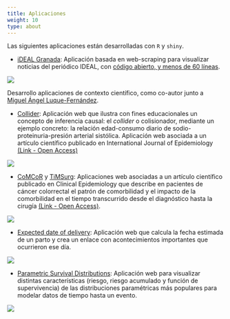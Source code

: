 ```yaml
---
title: Aplicaciones
weight: 10
type: about
---
```


Las siguientes aplicaciones están desarrolladas con `R` y `shiny`.

* [iDEAL Granada](http://bit.ly/iDEALgranada): Aplicación basada en web-scraping para visualizar noticias del periódico IDEAL, con [código abierto, y menos de 60 líneas](https://github.com/danielredondo/iDEAL-Granada/blob/master/app.R).

![](/aplicaciones/ideal.png)

Desarrollo aplicaciones de contexto científico, como co-autor junto a [Miguel Ángel Luque-Fernández](https://maluque.netlify.com).

* [Collider](http://watzilei.com/shiny/collider/): Aplicación web que ilustra con fines educacionales un concepto de inferencia causal: el *collider* o colisionador, mediante un ejemplo concreto: la relación edad-consumo diario de sodio-proteinuria-presión arterial sistólica. Aplicación web asociada a un artículo científico publicado en International Journal of Epidemiology [(Link - Open Access)](https://doi.org/10.1093/ije/dyy275)

![](/aplicaciones/collider.png)

* [CoMCoR](https://watzilei.com/shiny/CoMCoR/) y [TiMSurg](https://watzilei.com/shiny/timsurg/): Aplicaciones web asociadas a un artículo científico publicado en Clinical Epidemiology que describe en pacientes de cáncer colorrectal el patrón de comorbilidad y el impacto de la comorbilidad en el tiempo transcurrido desde el diagnóstico hasta la cirugía  [(Link - Open Access)](http://doi.org/10.2147/CLEP.S229935).

![](/aplicaciones/comcor.png)

* [Expected date of delivery](http://watzilei.com/shiny/EDL/): Aplicación web que calcula la fecha estimada de un parto y crea un enlace con acontecimientos importantes que ocurrieron ese día.

![](/aplicaciones/edl.png)

* [Parametric Survival Distributions](http://watzilei.com/shiny/Pardist/): Aplicación web para visualizar distintas características (riesgo, riesgo acumulado y función de supervivencia) de las distribuciones paramétricas más populares para modelar datos de tiempo hasta un evento.

![](pardist.png)